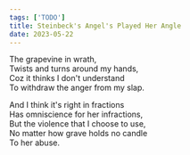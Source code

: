 ```yaml
---
tags: ['TODO']
title: Steinbeck's Angel's Played Her Angle
date: 2023-05-22
---
```


The grapevine in wrath,  
Twists and turns around my hands,  
Coz it thinks I don't understand  
To withdraw the anger from my slap.

And I think it's right in fractions  
Has omniscience for her infractions,  
But the violence that I choose to use,  
No matter how grave holds no candle  
To her abuse.
